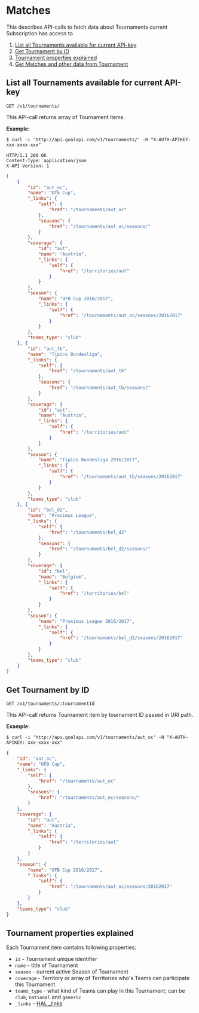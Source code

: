 # Matches
This describes API-calls to fetch data about Tournaments current Subscription has access to  

1. [List all Tournaments available for current API-key](#list-all-tournaments-available-for-current-api-key)
1. [Get Tournament by ID](#get-tournament-by-id)
1. [Tournament properties explained](#tournament-properties-explained)
1. [Get Matches and other data from Tournament](#get-matches-and-other-data-from-tournament)

## List all Tournaments available for current API-key

```
GET /v1/tournaments/
```

This API-call returns array of Tournament items.   

**Example:**
```
$ curl -i 'http://api.goalapi.com/v1/tournaments/' -H "X-AUTH-APIKEY: xxx-xxxx-xxx"

HTTP/1.1 200 OK
Content-Type: application/json
X-API-Version: 1
```
```json
[
    {
        "id": "aut_oc",
        "name": "Ofb Cup",
        "_links": {
            "self": {
                "href": "/tournaments/aut_oc"
            },
            "seasons": {
                "href": "/tournaments/aut_oc/seasons/"
            }
        },
        "coverage": {
            "id": "aut",
            "name": "Austria",
            "_links": {
                "self": {
                    "href": "/territories/aut"
                }
            }
        },
        "season": {
            "name": "OFB Cup 2016/2017",
            "_links": {
                "self": {
                    "href": "/tournaments/aut_oc/seasons/20162017"
                }
            }
        },
        "teams_type": "club"
    }, {
        "id": "aut_tb",
        "name": "Tipico Bundesliga",
        "_links": {
            "self": {
                "href": "/tournaments/aut_tb"
            },
            "seasons": {
                "href": "/tournaments/aut_tb/seasons/"
            }
        },
        "coverage": {
            "id": "aut",
            "name": "Austria",
            "_links": {
                "self": {
                    "href": "/territories/aut"
                }
            }
        },
        "season": {
            "name": "Tipico Bundesliga 2016/2017",
            "_links": {
                "self": {
                    "href": "/tournaments/aut_tb/seasons/20162017"
                }
            }
        },
        "teams_type": "club"
    }, {
        "id": "bel_d2",
        "name": "Proximus League",
        "_links": {
            "self": {
                "href": "/tournaments/bel_d2"
            },
            "seasons": {
                "href": "/tournaments/bel_d2/seasons/"
            }
        },
        "coverage": {
            "id": "bel",
            "name": "Belgium",
            "_links": {
                "self": {
                    "href": "/territories/bel"
                }
            }
        },
        "season": {
            "name": "Proximus League 2016/2017",
            "_links": {
                "self": {
                    "href": "/tournaments/bel_d2/seasons/20162017"
                }
            }
        },
        "teams_type": "club"
    }
]
```
 

## Get Tournament by ID

```
GET /v1/tournaments/:tournamentId
```

This API-call returns Tournament item by tournament ID passed in URI path.   

**Example:**
```
$ curl -i 'http://api.goalapi.com/v1/tournaments/aut_oc' -H "X-AUTH-APIKEY: xxx-xxxx-xxx"
```
```json
{
    "id": "aut_oc",
    "name": "OFB Cup",
    "_links": {
        "self": {
            "href": "/tournaments/aut_oc"
        },
        "seasons": {
            "href": "/tournaments/aut_oc/seasons/"
        }
    },
    "coverage": {
        "id": "aut",
        "name": "Austria",
        "_links": {
            "self": {
                "href": "/territories/aut"
            }
        }
    },
    "season": {
        "name": "OFB Cup 2016/2017",
        "_links": {
            "self": {
                "href": "/tournaments/aut_oc/seasons/20162017"
            }
        }
    },
    "teams_type": "club"
}
```

## Tournament properties explained
 
 Each Tournament item contains following properties:
 
   - `id` - Tournament unique identifier 
   - `name` - title of Tournament
   - `season` - current active Season of Tournament
   - `coverage` - Territory or array of Territories who's Teams can participate this Tournament   
   - `teams_type` - what kind of Teams can play in this Tournament; can be `club`, `national` and `generic`  
   - `_links` -  [HAL _links](/README.md#_links-attribute-for-each-item)
    
